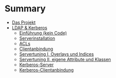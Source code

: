 # Summary

- [Das Projekt](./einleitung.md)
- [LDAP & Kerberos](ldap/index.md)
    - [Einführung (kein Code)](ldap/ldap-01.md)
	- [Serverinstallation](ldap/ldap-02.md)
	- [ACLs]()
	- [Clientanbindung]()
    - [Servertuning I, Overlays und Indices]()
    - [Servertuning II, eigene Attribute und Klassen]()
    - [Kerberos-Server]()
    - [Kerberos-Clientanbindung]()

